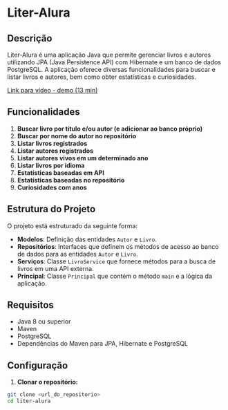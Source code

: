 # Liter-Alura

## Descrição

Liter-Alura é uma aplicação Java que permite gerenciar livros e autores utilizando JPA (Java Persistence API) com Hibernate e um banco de dados PostgreSQL. A aplicação oferece diversas funcionalidades para buscar e listar livros e autores, bem como obter estatísticas e curiosidades.

[Link para vídeo - demo (13 min)](https://youtu.be/S_Wtcx2KEOc)

## Funcionalidades

1. **Buscar livro por título e/ou autor (e adicionar ao banco próprio)**
2. **Buscar por nome do autor no repositório**
3. **Listar livros registrados**
4. **Listar autores registrados**
5. **Listar autores vivos em um determinado ano**
6. **Listar livros por idioma**
7. **Estatísticas baseadas em API**
8. **Estatísticas baseadas no repositório**
9. **Curiosidades com anos**

## Estrutura do Projeto

O projeto está estruturado da seguinte forma:

- **Modelos**: Definição das entidades `Autor` e `Livro`.
- **Repositórios**: Interfaces que definem os métodos de acesso ao banco de dados para as entidades `Autor` e `Livro`.
- **Serviços**: Classe `LivroService` que fornece métodos para a busca de livros em uma API externa.
- **Principal**: Classe `Principal` que contém o método `main` e a lógica da aplicação.

## Requisitos

- Java 8 ou superior
- Maven
- PostgreSQL
- Dependências do Maven para JPA, Hibernate e PostgreSQL

## Configuração

1. **Clonar o repositório:**

```bash
git clone <url_do_repositorio>
cd liter-alura

